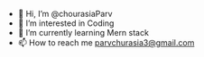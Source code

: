 - 👋 Hi, I’m @chourasiaParv
- 👀 I’m interested in Coding 
- 🌱 I’m currently learning Mern stack
- 📫 How to reach me parvchurasia3@gmail.com

<!---
chourasiaParv/chourasiaParv is a ✨ special ✨ repository because its `README.md` (this file) appears on your GitHub profile.
You can click the Preview link to take a look at your changes.
--->
